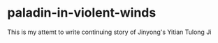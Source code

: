 # paladin-in-violent-winds
This is my attemt to write continuing story of Jinyong's Yitian Tulong Ji
